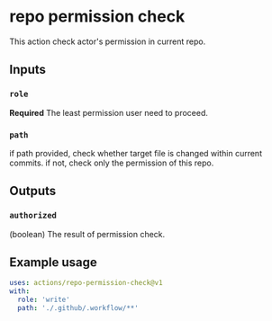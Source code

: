 # repo permission check

This action check actor's permission in current repo.

## Inputs

### `role`

**Required** The least permission user need to proceed.

### `path`

if path provided, check whether target file is changed within current commits.
if not, check only the permission of this repo.

## Outputs

### `authorized`

(boolean) The result of permission check.


## Example usage

```yaml
uses: actions/repo-permission-check@v1
with:
  role: 'write'
  path: './.github/.workflow/**'
```